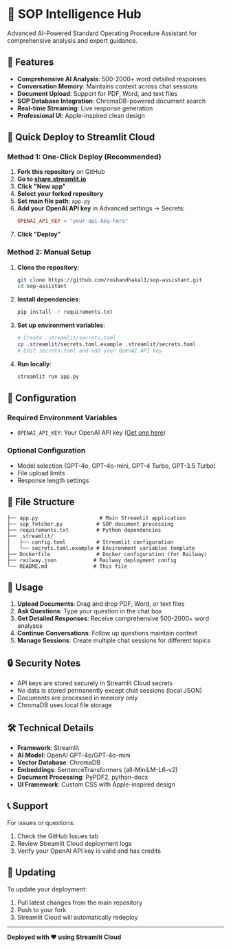 # 🚀 SOP Intelligence Hub

Advanced AI-Powered Standard Operating Procedure Assistant for comprehensive analysis and expert guidance.

## 🌟 Features

- **Comprehensive AI Analysis**: 500-2000+ word detailed responses
- **Conversation Memory**: Maintains context across chat sessions
- **Document Upload**: Support for PDF, Word, and text files
- **SOP Database Integration**: ChromaDB-powered document search
- **Real-time Streaming**: Live response generation
- **Professional UI**: Apple-inspired clean design

## 🚀 Quick Deploy to Streamlit Cloud

### Method 1: One-Click Deploy (Recommended)

1. **Fork this repository** on GitHub
2. **Go to [share.streamlit.io](https://share.streamlit.io)**
3. **Click "New app"**
4. **Select your forked repository**
5. **Set main file path**: `app.py`
6. **Add your OpenAI API key** in Advanced settings → Secrets:
   ```toml
   OPENAI_API_KEY = "your-api-key-here"
   ```
7. **Click "Deploy"**

### Method 2: Manual Setup

1. **Clone the repository**:
   ```bash
   git clone https://github.com/roshandhakal1/sop-assistant.git
   cd sop-assistant
   ```

2. **Install dependencies**:
   ```bash
   pip install -r requirements.txt
   ```

3. **Set up environment variables**:
   ```bash
   # Create .streamlit/secrets.toml
   cp .streamlit/secrets.toml.example .streamlit/secrets.toml
   # Edit secrets.toml and add your OpenAI API key
   ```

4. **Run locally**:
   ```bash
   streamlit run app.py
   ```

## 🔧 Configuration

### Required Environment Variables

- `OPENAI_API_KEY`: Your OpenAI API key ([Get one here](https://platform.openai.com/api-keys))

### Optional Configuration

- Model selection (GPT-4o, GPT-4o-mini, GPT-4 Turbo, GPT-3.5 Turbo)
- File upload limits
- Response length settings

## 📁 File Structure

```
├── app.py                    # Main Streamlit application
├── sop_fetcher.py           # SOP document processing
├── requirements.txt         # Python dependencies
├── .streamlit/
│   ├── config.toml          # Streamlit configuration
│   └── secrets.toml.example # Environment variables template
├── Dockerfile               # Docker configuration (for Railway)
├── railway.json            # Railway deployment config
└── README.md               # This file
```

## 🎯 Usage

1. **Upload Documents**: Drag and drop PDF, Word, or text files
2. **Ask Questions**: Type your question in the chat box
3. **Get Detailed Responses**: Receive comprehensive 500-2000+ word analyses
4. **Continue Conversations**: Follow up questions maintain context
5. **Manage Sessions**: Create multiple chat sessions for different topics

## 🔒 Security Notes

- API keys are stored securely in Streamlit Cloud secrets
- No data is stored permanently except chat sessions (local JSON)
- Documents are processed in memory only
- ChromaDB uses local file storage

## 🛠️ Technical Details

- **Framework**: Streamlit
- **AI Model**: OpenAI GPT-4o/GPT-4o-mini
- **Vector Database**: ChromaDB
- **Embeddings**: SentenceTransformers (all-MiniLM-L6-v2)
- **Document Processing**: PyPDF2, python-docx
- **UI Framework**: Custom CSS with Apple-inspired design

## 📞 Support

For issues or questions:
1. Check the GitHub Issues tab
2. Review Streamlit Cloud deployment logs
3. Verify your OpenAI API key is valid and has credits

## 🔄 Updating

To update your deployment:
1. Pull latest changes from the main repository
2. Push to your fork
3. Streamlit Cloud will automatically redeploy

---

**Deployed with ❤️ using Streamlit Cloud**
